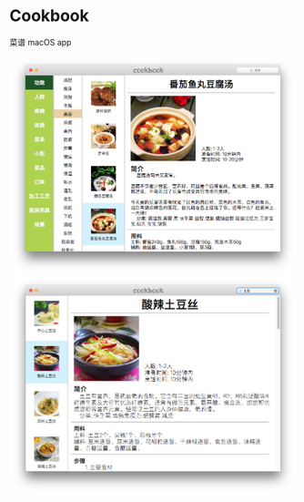 # Cookbook
菜谱 macOS app

![全部菜单列表](https://github.com/GitHubWanglei/Cookbook/blob/master/%E5%B1%8F%E5%B9%95%E5%BF%AB%E7%85%A7%202017-10-25%2011.56.35.png)
![搜索页面](https://github.com/GitHubWanglei/Cookbook/blob/master/%E5%B1%8F%E5%B9%95%E5%BF%AB%E7%85%A7%202017-10-25%2011.54.53.png)
